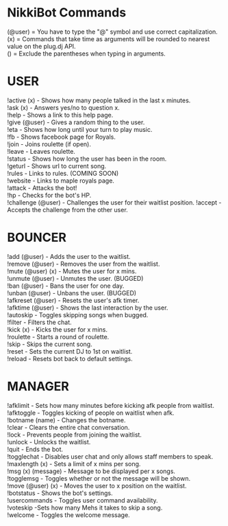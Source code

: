 NikkiBot Commands
======================
(@user) = You have to type the "@" symbol and use correct capitalization.<br>
(x) = Commands that take time as arguments will be rounded to nearest value on the plug.dj API.<br>
() = Exclude the parentheses when typing in arguments.

USER
===========
!active (x) - Shows how many people talked in the last x minutes.<br>
!ask (x) - Answers yes/no to question x.<br>
!help - Shows a link to this help page.<br>
!give (@user) - Gives a random thing to the user. <br>
!eta - Shows how long until your turn to play music.<br>
!fb - Shows facebook page for Royals.<br>
!join - Joins roulette (if open).<br>
!leave - Leaves roulette.<br>
!status - Shows how long the user has been in the room.<br>
!geturl - Shows url to current song.<br>
!rules - Links to rules. (COMING SOON)<br>
!website - Links to maple royals page.<br>
!attack - Attacks the bot!<br>
!hp - Checks for the bot's HP.<br>
!challenge (@user) - Challenges the user for their waitlist position.
!accept - Accepts the challenge from the other user.

BOUNCER
===========
!add (@user) - Adds the user to the waitlist.<br>
!remove (@user) - Removes the user from the waitlist.<br>
!mute (@user) (x) - Mutes the user for x mins.<br>
!unmute (@user) - Unmutes the user. (BUGGED)<br>
!ban (@user) - Bans the user for one day.<br>
!unban (@user) - Unbans the user. (BUGGED)<br>
!afkreset (@user) - Resets the user's afk timer.<br>
!afktime (@user) - Shows the last interaction by the user.<br>
!autoskip - Toggles skipping songs when bugged.<br>
!filter -  Filters the chat.<br>
!kick (x) - Kicks the user for x mins.<br>
!roulette - Starts a round of roulette.<br>
!skip - Skips the current song.<br>
!reset - Sets the current DJ to 1st on waitlist.<br>
!reload - Resets bot back to default settings.


MANAGER
===========
!afklimit - Sets how many minutes before kicking afk people from waitlist.<br>
!afktoggle - Toggles kicking of people on waitlist when afk.<br>
!botname (name) - Changes the botname.<br>
!clear - Clears the entire chat conversation.<br>
!lock - Prevents people from joining the waitlist.<br>
!unlock - Unlocks the waitlist.<br>
!quit - Ends the bot.<br>
!togglechat - Disables user chat and only allows staff members to speak.<br>
!maxlength (x) - Sets a limit of x mins per song. <br>
!msg (x) (message) - Message to be displayed per x songs.<br>
!togglemsg - Toggles whether or not the message will be shown.<br>
!move (@user) (x) - Moves the user to x position on the waitlist. <br>
!botstatus - Shows the bot's settings.<br>
!usercommands - Toggles user command availability.<br>
!voteskip -Sets how many Mehs it takes to skip a song.<br>
!welcome - Toggles the welcome message.
